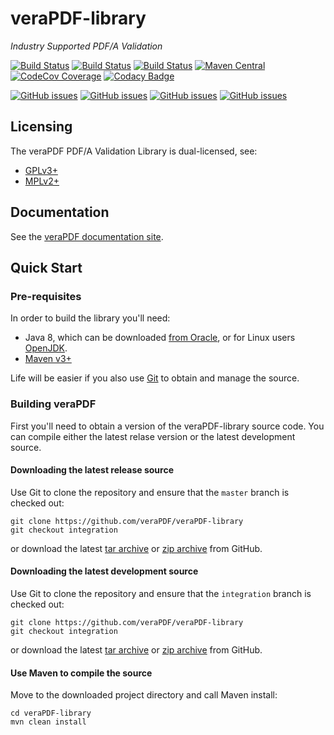 veraPDF-library
===============
*Industry Supported PDF/A Validation*

[![Build Status](https://travis-ci.org/veraPDF/veraPDF-library.svg?branch=integration)](https://travis-ci.org/veraPDF/library "Travis-CI")
[![Build Status](http://jenkins.openpreservation.org/buildStatus/icon?job=veraPDF-library)](http://jenkins.openpreservation.org/job/veraPDF-library/ "OPF Jenkins Release")
[![Build Status](http://jenkins.openpreservation.org/buildStatus/icon?job=veraPDF-library-dev)](http://jenkins.openpreservation.org/job/veraPDF-library-dev/ "OPF Jenkins Development")
[![Maven Central](https://img.shields.io/maven-central/v/org.verapdf/verapdf-library.svg)](http://repo1.maven.org/maven2/org/verapdf/verapdf-library/ "Maven central")
[![CodeCov Coverage](https://img.shields.io/codecov/c/github/veraPDF/veraPDF-library.svg)](https://codecov.io/gh/veraPDF/veraPDF-library/ "CodeCov coverage")
[![Codacy Badge](https://api.codacy.com/project/badge/Grade/cfafc08b44eb49b6aa790d6aaff09cd3)](https://www.codacy.com/app/carlwilson/veraPDF-library?utm_source=github.com&amp;utm_medium=referral&amp;utm_content=veraPDF/veraPDF-library&amp;utm_campaign=Badge_Grade "Codacy grade")

[![GitHub issues](https://img.shields.io/github/issues/veraPDF/veraPDF-library.svg)](https://github.com/veraPDF/veraPDF-library/issues "Open issues on GitHub")
[![GitHub issues](https://img.shields.io/github/issues-closed/veraPDF/veraPDF-library.svg)](https://github.com/veraPDF/veraPDF-library/issues-closed "Open issues on GitHub")
[![GitHub issues](https://img.shields.io/github/issues-pr/veraPDF/veraPDF-library.svg)](https://github.com/veraPDF/veraPDF-library/issues-pr "Open issues on GitHub")
[![GitHub issues](https://img.shields.io/github/issues-pr-closed/veraPDF/veraPDF-library.svg)](https://github.com/veraPDF/veraPDF-library/issues-pr-closed "Open issues on GitHub")

Licensing
---------
The veraPDF PDF/A Validation Library is dual-licensed, see:

 - [GPLv3+](LICENSE.GPL "GNU General Public License, version 3")
 - [MPLv2+](LICENSE.MPL "Mozilla Public License, version 2.0")

Documentation
-------------
See the [veraPDF documentation site](http://docs.verapdf.org/).

Quick Start
-----------
### Pre-requisites

In order to build the library you'll need:

 * Java 8, which can be downloaded [from Oracle](http://www.oracle.com/technetwork/java/javase/downloads/index.html), or for Linux users [OpenJDK](http://openjdk.java.net/install/index.html).
 * [Maven v3+](https://maven.apache.org/)

Life will be easier if you also use [Git](https://git-scm.com/) to obtain and manage the source.

### Building veraPDF
First you'll need to obtain a version of the veraPDF-library source code. You can compile either the latest relase version or the latest development source.

#### Downloading the latest release source
Use Git to clone the repository and ensure that the `master` branch is checked out:
```
git clone https://github.com/veraPDF/veraPDF-library
git checkout integration
```
or download the latest [tar archive](https://github.com/veraPDF/veraPDF-library/archive/master.tar.gz "veraPDF-library latest GitHub tar archive") or [zip archive](https://github.com/veraPDF/veraPDF-library/archive/master.zip "veraPDF-library latest GitHub zip archive") from GitHub.

#### Downloading the latest development source
Use Git to clone the repository and ensure that the `integration` branch is checked out:

    git clone https://github.com/veraPDF/veraPDF-library
    git checkout integration

or download the latest [tar archive](https://github.com/veraPDF/veraPDF-library/archive/integration.tar.gz "veraPDF-library latest GitHub tar archive") or [zip archive](https://github.com/veraPDF/veraPDF-library/archive/integration.zip "veraPDF-library latest GitHub zip archive") from GitHub.

#### Use Maven to compile the source
Move to the downloaded project directory and call Maven install:

    cd veraPDF-library
    mvn clean install
